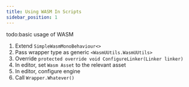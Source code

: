 ```yaml
---
title: Using WASM In Scripts
sidebar_position: 1
---
```


todo:basic usage of WASM

1. Extend `SimpleWasmMonoBehaviour<>`
2. Pass wrapper type as generic `<WasmUUtils.WasmUUtils>`
3. Override `protected override void ConfigureLinker(Linker linker)`
4. In editor, set `Wasm Asset` to the relevant asset
5. In editor, configure engine
6. Call `Wrapper.Whatever()`